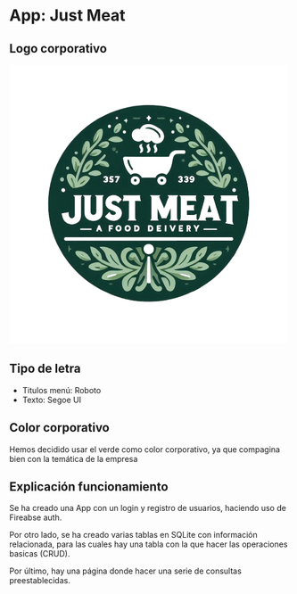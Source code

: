 # App: Just Meat

## Logo corporativo
![logo](ui/res/logo.png)

## Tipo de letra
- Titulos menú: Roboto
- Texto: Segoe UI

## Color corporativo
Hemos decidido usar el verde como color corporativo, ya que compagina bien con la temática de la empresa

## Explicación funcionamiento
Se ha creado una App con un login y registro de usuarios, haciendo uso de Fireabse auth.

Por otro lado, se ha creado varias tablas en SQLite con información relacionada, para las cuales hay una tabla con la que hacer las operaciones basicas (CRUD).

Por último, hay una página donde hacer una serie de consultas preestablecidas.
